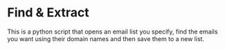 # Find & Extract 

This is a python script that opens an email list you specify,
find the emails you want using their domain names and
then save them to a new list.

